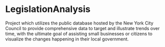 # LegislationAnalysis

Project which utilizes the public database hosted by the New York City Council to provide comprehensive data to target and illustrate trends over time, with the ultimate goal of assisting small businesses or citizens to visualize the changes happening in their local government.
